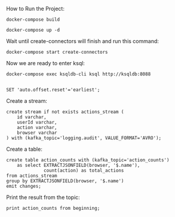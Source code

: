 How to Run the Project:

    docker-compose build
    
    docker-compose up -d
    
Wait until create-connectors will finish and run this command:

    docker-compose start create-connectors

Now we are ready to enter ksql:

    docker-compose exec ksqldb-cli ksql http://ksqldb:8088


    SET 'auto.offset.reset'='earliest';

Create a stream:

    create stream if not exists actions_stream (
        id varchar,
        userId varchar,
        action varchar,
        browser varchar
    ) with (kafka_topic='logging.audit', VALUE_FORMAT='AVRO');

Create a table:

    create table action_counts with (kafka_topic='action_counts')
        as select EXTRACTJSONFIELD(browser, '$.name'),
                  count(action) as total_actions
    from actions_stream
    group by EXTRACTJSONFIELD(browser, '$.name')
    emit changes;

Print the result from the topic:

    print action_counts from beginning;
